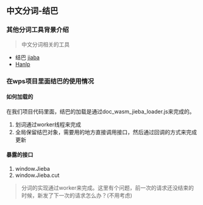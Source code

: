 ## 中文分词-结巴
### 其他分词工具背景介绍

> 中文分词相关的工具

- 结巴 [jiaba](https://github.com/fxsjy/jieba)
- [Hanlp](https://github.com/hankcs/HanLP)

### 在wps项目里面结巴的使用情况
#### 如何加载的
在我们项目代码里面，结巴的加载是通过doc_wasm_jieba_loader.js来完成的。

1. 划词通过worker线程来完成
2. 全局保留结巴对象，需要用的地方直接调用接口，然后通过回调的方式来完成更新

#### 暴露的接口
1. window.Jieba
2. window.Jieba.cut
> 分词的实现通过worker来完成。这里有个问题，前一次的请求还没结束的时候，新发了下一次的请求怎么办？(不用考虑)

